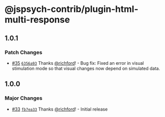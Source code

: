 # @jspsych-contrib/plugin-html-multi-response

## 1.0.1

### Patch Changes

- [#35](https://github.com/jspsych/jspsych-contrib/pull/35) [`6356a93`](https://github.com/jspsych/jspsych-contrib/commit/6356a932600af862d9fb4efb70a3f335ac1b7d96) Thanks [@richford](https://github.com/richford)! - Bug fix: Fixed an error in visual stimulation mode so that visual changes now depend on simulated data.

## 1.0.0

### Major Changes

- [#33](https://github.com/jspsych/jspsych-contrib/pull/33) [`fb7ea33`](https://github.com/jspsych/jspsych-contrib/commit/fb7ea3303a046674f8261c7a84ebb80fdc4db9fb) Thanks [@richford](https://github.com/richford)! - Initial release
